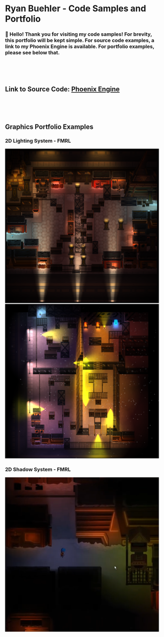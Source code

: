 # Ryan Buehler - Code Samples and Portfolio

### 👋 Hello! Thank you for visiting my code samples! For brevity, this portfolio will be kept simple. For source code examples, a link to my Phoenix Engine is available. For portfolio examples, please see below that.

<br/><br/><br/>

## Link to Source Code: [Phoenix Engine](https://github.com/RyanBuehler/PhoenixEngine)
<br/><br/><br/>
## Graphics Portfolio Examples
### 2D Lighting System - FMRL
![FMRL 2D Lighting Example](https://github.com/RyanBuehler/ryanbuehler/blob/main/FMRL_Lighting.png)
![FMRL 2D Lighting Example](https://github.com/RyanBuehler/ryanbuehler/blob/main/FMRL_Lighting2.png)

### 2D Shadow System - FMRL
![FMRL 2D Shadows Example](https://github.com/RyanBuehler/ryanbuehler/blob/main/FMRL_Shadows.png)
<br/><br/><br/>
